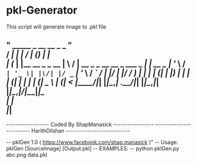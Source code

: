 # pkl-Generator
This script will generate image to .pkl file 


"   _____ _                 __  __                       _      _  "  
  / ____| |               |  \/  |                     (_)    | |   
 | (___ | |__   __ _ _ __ | \  / | __ _ _ __   __ _ ___ _  ___| | __
  \___ \| '_ \ / _` | '_ \| |\/| |/ _` | '_ \ / _` / __| |/ __| |/ /
  ____) | | | | (_| | |_) | |  | | (_| | | | | (_| \__ \ | (__|   < 
 |_____/|_| |_|\__,_| .__/|_|  |_|\__,_|_| |_|\__,_|___/_|\___|_|\_\
                    | |                                             
                    |_|   
-----------------------------------------------------------------------
------------------      Coded By ShapManasick         -----------------
-------------------------   HarithDilshan   ---------------------------

-- pklGen 1.0 ( https://www.facebook.com/shap.manasick )"
-- Usage: pklGen [SourceImage] [Output.pkl]
-- EXAMPLES:
-- python pklGen.py abc.png data.pkl
